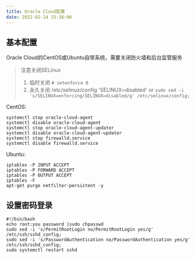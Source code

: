 ```yaml
---
title: Oracle Cloud配置
date: 2022-02-14 15:38:06
---
```




## 基本配置
Oracle Cloud的CentOS或Ubuntu自带系统，需要关闭防火墙和后台监管服务
> 注意关闭SELinux
> 1. 临时关闭 `# setenforce 0`
> 2. 永久关闭 /etc/selinux/config 'SELINUX=disabled' or `sudo sed -i 's/SELINUX=enforcing/SELINUX=disabled/g' /etc/selinux/config;`

CentOS:
```
systemctl stop oracle-cloud-agent
systemctl disable oracle-cloud-agent
systemctl stop oracle-cloud-agent-updater
systemctl disable oracle-cloud-agent-updater
systemctl stop firewalld.service
systemctl disable firewalld.service
```

Ubuntu:
```
iptables -P INPUT ACCEPT
iptables -P FORWARD ACCEPT
iptables -P OUTPUT ACCEPT
iptables -F
apt-get purge netfilter-persistent -y
```

## 设置密码登录

```
#!/bin/bash
echo root:you password |sudo chpasswd
sudo sed -i 's/PermitRootLogin no/PermitRootLogin yes/g' /etc/ssh/sshd_config;
sudo sed -i 's/PasswordAuthentication no/PasswordAuthentication yes/g' /etc/ssh/sshd_config;
sudo systemctl restart sshd
```



